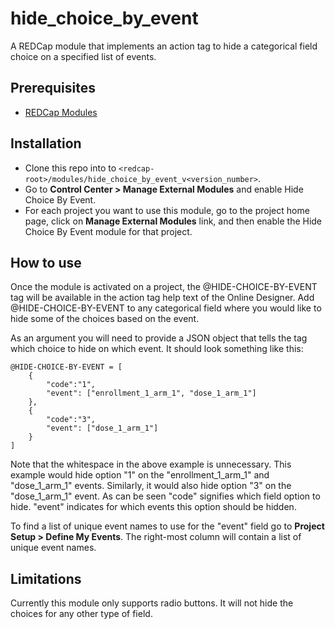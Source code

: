 # hide_choice_by_event
A REDCap module that implements an action tag to hide a categorical field choice on a specified list of events.

## Prerequisites
- [REDCap Modules](https://github.com/vanderbilt/redcap-external-modules)

## Installation
- Clone this repo into to `<redcap-root>/modules/hide_choice_by_event_v<version_number>`.
- Go to **Control Center > Manage External Modules** and enable Hide Choice By Event.
- For each project you want to use this module, go to the project home page, click on **Manage External Modules** link, and then enable the Hide Choice By Event module for that project.

## How to use
Once the module is activated on a project, the @HIDE-CHOICE-BY-EVENT tag will be available in the action tag help text of the Online Designer. Add @HIDE-CHOICE-BY-EVENT to any categorical field where you would like to hide some of the choices based on the event.

As an argument you will need to provide a JSON object that tells the tag which choice to hide on which event. It should look something like this:
```
@HIDE-CHOICE-BY-EVENT = [
    {
        "code":"1",
        "event": ["enrollment_1_arm_1", "dose_1_arm_1"]
    },
    {
        "code":"3",
        "event": ["dose_1_arm_1"]
    }
]
```
Note that the whitespace in the above example is unnecessary. This example would hide option "1" on the "enrollment_1_arm_1" and "dose_1_arm_1" events. Similarly, it would also hide option "3" on the  "dose_1_arm_1" event. As can be seen "code" signifies which field option to hide. "event" indicates for which events this option should be hidden.

To find a list of unique event names to use for the "event" field go to **Project Setup > Define My Events**. The right-most column will contain a list of unique event names.

## Limitations

Currently this module only supports radio buttons. It will not hide the choices for any other type of field.

